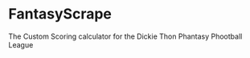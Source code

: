 FantasyScrape
=============
The Custom Scoring calculator for the Dickie Thon Phantasy Phootball League